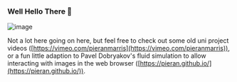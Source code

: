 ### Well Hello There 👋

![image](https://user-images.githubusercontent.com/2519177/100392660-38d4d300-302f-11eb-81a9-52605be50bb9.png)


Not a lot here going on here, but feel free to check out some old uni project videos ([https://vimeo.com/pieranmarris](https://vimeo.com/pieranmarris)), or a fun little adaption to Pavel Dobryakov's fluid simulation to allow interacting with images in the web browser ([https://pieran.github.io/](https://pieran.github.io/)).
